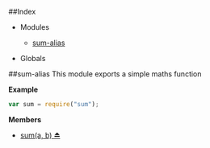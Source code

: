 ##Index

* Modules
  * [sum-alias](#module_sum-alias)

* Globals

<a name="module_sum-alias"></a>
##sum-alias
This module exports a simple maths function

**Example**  
```js
var sum = require("sum");
```

**Members**

* [sum(a, b) ⏏](#module_sum-alias)

